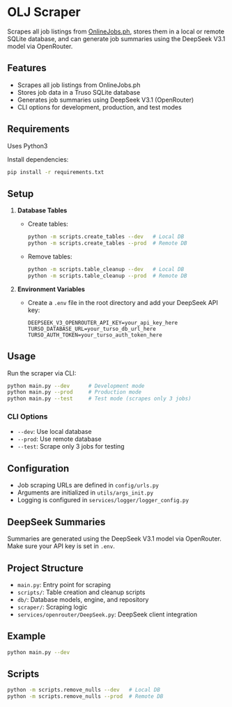 
# OLJ Scraper

Scrapes all job listings from [OnlineJobs.ph](https://www.onlinejobs.ph), stores them in a local or remote SQLite database, and can generate job summaries using the DeepSeek V3.1 model via OpenRouter.

## Features
- Scrapes all job listings from OnlineJobs.ph
- Stores job data in a Truso SQLite database
- Generates job summaries using DeepSeek V3.1 (OpenRouter)
- CLI options for development, production, and test modes

## Requirements
Uses Python3

Install dependencies:

```bash
pip install -r requirements.txt
```

## Setup
1. **Database Tables**
	 - Create tables:
		 ```bash
		 python -m scripts.create_tables --dev   # Local DB
		 python -m scripts.create_tables --prod  # Remote DB
		 ```
	 - Remove tables:
		 ```bash
		 python -m scripts.table_cleanup --dev   # Local DB
		 python -m scripts.table_cleanup --prod  # Remote DB
		 ```

2. **Environment Variables**
	 - Create a `.env` file in the root directory and add your DeepSeek API key:
		 ```env
		 DEEPSEEK_V3_OPENROUTER_API_KEY=your_api_key_here
         TURSO_DATABASE_URL=your_turso_db_url_here
         TURSO_AUTH_TOKEN=your_turso_auth_token_here
		 ```

## Usage
Run the scraper via CLI:

```bash
python main.py --dev      # Development mode
python main.py --prod     # Production mode
python main.py --test     # Test mode (scrapes only 3 jobs)
```

### CLI Options
- `--dev`: Use local database
- `--prod`: Use remote database
- `--test`: Scrape only 3 jobs for testing

## Configuration
- Job scraping URLs are defined in `config/urls.py`
- Arguments are initialized in `utils/args_init.py`
- Logging is configured in `services/logger/logger_config.py`

## DeepSeek Summaries
Summaries are generated using the DeepSeek V3.1 model via OpenRouter. Make sure your API key is set in `.env`.

## Project Structure
- `main.py`: Entry point for scraping
- `scripts/`: Table creation and cleanup scripts
- `db/`: Database models, engine, and repository
- `scraper/`: Scraping logic
- `services/openrouter/DeepSeek.py`: DeepSeek client integration

## Example
```bash
python main.py --dev
```

## Scripts
```bash
python -m scripts.remove_nulls --dev   # Local DB
python -m scripts.remove_nulls --prod  # Remote DB
```